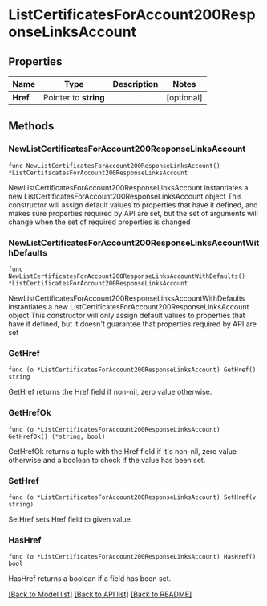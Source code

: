 # ListCertificatesForAccount200ResponseLinksAccount

## Properties

Name | Type | Description | Notes
------------ | ------------- | ------------- | -------------
**Href** | Pointer to **string** |  | [optional] 

## Methods

### NewListCertificatesForAccount200ResponseLinksAccount

`func NewListCertificatesForAccount200ResponseLinksAccount() *ListCertificatesForAccount200ResponseLinksAccount`

NewListCertificatesForAccount200ResponseLinksAccount instantiates a new ListCertificatesForAccount200ResponseLinksAccount object
This constructor will assign default values to properties that have it defined,
and makes sure properties required by API are set, but the set of arguments
will change when the set of required properties is changed

### NewListCertificatesForAccount200ResponseLinksAccountWithDefaults

`func NewListCertificatesForAccount200ResponseLinksAccountWithDefaults() *ListCertificatesForAccount200ResponseLinksAccount`

NewListCertificatesForAccount200ResponseLinksAccountWithDefaults instantiates a new ListCertificatesForAccount200ResponseLinksAccount object
This constructor will only assign default values to properties that have it defined,
but it doesn't guarantee that properties required by API are set

### GetHref

`func (o *ListCertificatesForAccount200ResponseLinksAccount) GetHref() string`

GetHref returns the Href field if non-nil, zero value otherwise.

### GetHrefOk

`func (o *ListCertificatesForAccount200ResponseLinksAccount) GetHrefOk() (*string, bool)`

GetHrefOk returns a tuple with the Href field if it's non-nil, zero value otherwise
and a boolean to check if the value has been set.

### SetHref

`func (o *ListCertificatesForAccount200ResponseLinksAccount) SetHref(v string)`

SetHref sets Href field to given value.

### HasHref

`func (o *ListCertificatesForAccount200ResponseLinksAccount) HasHref() bool`

HasHref returns a boolean if a field has been set.


[[Back to Model list]](../README.md#documentation-for-models) [[Back to API list]](../README.md#documentation-for-api-endpoints) [[Back to README]](../README.md)


